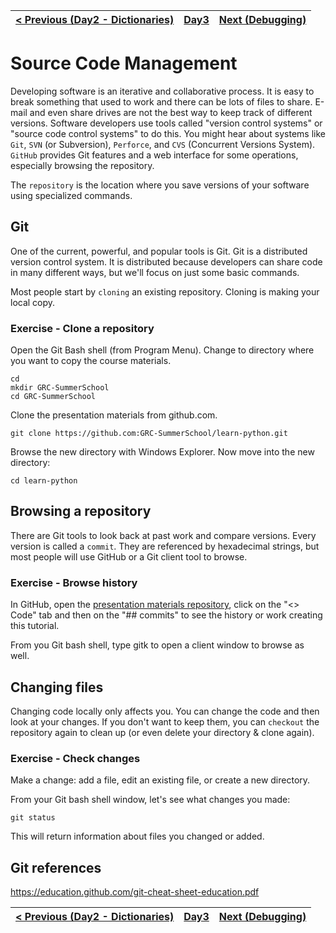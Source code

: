 |[< Previous (Day2 - Dictionaries)](../Day2/Dictionaries.md) | [Day3](../README.md)| [Next (Debugging)](Debugging.md) |
|----|----|----|
# Source Code Management

Developing software is an iterative and collaborative process. It is easy to break something that used to work and there can be lots of files to share. E-mail and even share drives are not the best way to keep track of different versions. Software developers use tools called "version control systems" or "source code control systems" to do this. You might hear about systems like ```Git```, ```SVN``` (or Subversion), ```Perforce```, and ```CVS``` (Concurrent Versions System). ```GitHub``` provides Git features and a web interface for some operations, especially browsing the repository.

The ```repository``` is the location where you save versions of your software using specialized commands. 

## Git
One of the current, powerful, and popular tools is Git. Git is a distributed version control system. It is distributed because developers can share code in many different ways, but we'll focus on just some basic commands.

Most people start by ```cloning``` an existing repository. Cloning is making your local copy.

### Exercise - Clone a repository

Open the Git Bash shell (from Program Menu).
Change to directory where you want to copy the course materials.
```
cd
mkdir GRC-SummerSchool
cd GRC-SummerSchool
```

Clone the presentation materials from github.com.
```
git clone https://github.com:GRC-SummerSchool/learn-python.git
```

Browse the new directory with Windows Explorer.
Now move into the new directory:
```
cd learn-python
```

## Browsing a repository

There are Git tools to look back at past work and compare versions. Every version is called a ```commit```. They are referenced by hexadecimal strings, but most people will use GitHub or a Git client tool to browse. 

### Exercise - Browse history
In GitHub, open the [presentation materials repository](https://github.com/GRC-SummerSchool/learn-python), click on the "<> Code" tab and then on the "## commits" to see the history or work creating this tutorial.

From you Git bash shell, type gitk to open a client window to browse as well.

## Changing files

Changing code locally only affects you. You can change the code and then look at your changes. If you don't want to keep them, you can ```checkout``` the repository again to clean up (or even delete your directory & clone again).

### Exercise - Check changes
Make a change: add a file, edit an existing file, or create a new directory.

From your Git bash shell window, let's see what changes you made:
```
git status
```

This will return information about files you changed or added.

## Git references
https://education.github.com/git-cheat-sheet-education.pdf


|[< Previous (Day2 - Dictionaries)](../Day2/Dictionaries.md) | [Day3](../README.md)| [Next (Debugging)](Debugging.md) |
|----|----|----|
